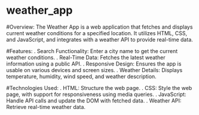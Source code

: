 # weather_app

 #Overview:
 The Weather App is a web application that fetches and displays current weather conditions for a specified location. It utilizes HTML, CSS, and JavaScript, and 
 integrates with a weather API to provide real-time data.

#Features:
. Search Functionality: Enter a city name to get the current weather conditions.
. Real-Time Data: Fetches the latest weather information using a public API.
. Responsive Design: Ensures the app is usable on various devices and screen sizes.
. Weather Details: Displays temperature, humidity, wind speed, and weather description.


#Technologies Used:
. HTML: Structure the web page.
. CSS: Style the web page, with support for responsiveness using media queries.
. JavaScript: Handle API calls and update the DOM with fetched data.
. Weather API: Retrieve real-time weather data.

